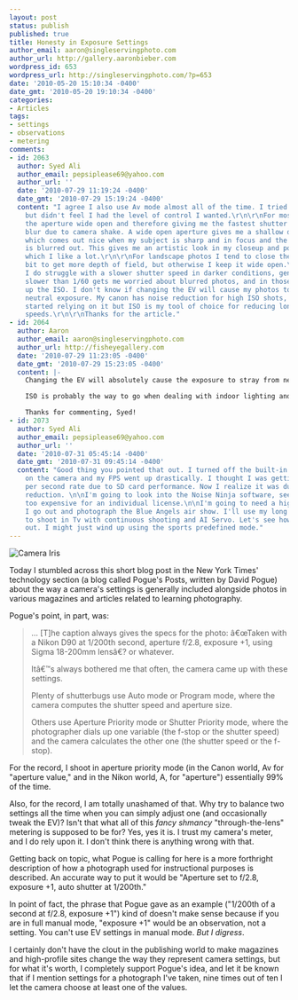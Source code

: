 ```yaml
---
layout: post
status: publish
published: true
title: Honesty in Exposure Settings
author_email: aaron@singleservingphoto.com
author_url: http://gallery.aaronbieber.com
wordpress_id: 653
wordpress_url: http://singleservingphoto.com/?p=653
date: '2010-05-20 15:10:34 -0400'
date_gmt: '2010-05-20 19:10:34 -0400'
categories:
- Articles
tags:
- settings
- observations
- metering
comments:
- id: 2063
  author: Syed Ali
  author_email: pepsiplease69@yahoo.com
  author_url: ''
  date: '2010-07-29 11:19:24 -0400'
  date_gmt: '2010-07-29 15:19:24 -0400'
  content: "I agree I also use Av mode almost all of the time. I tried using P mode
    but didn't feel I had the level of control I wanted.\r\n\r\nFor most cases I keep
    the aperture wide open and therefore giving me the fastest shutter speed to avoid
    blur due to camera shake. A wide open aperture gives me a shallow depth of field
    which comes out nice when my subject is sharp and in focus and the background
    is blurred out. This gives me an artistic look in my closeup and portrait photos,
    which I like a lot.\r\n\r\nFor landscape photos I tend to close the aperture a
    bit to get more depth of field, but otherwise I keep it wide open.\r\n\r\nSometimes
    I do struggle with a slower shutter speed in darker conditions, generally anything
    slower than 1/60 gets me worried about blurred photos, and in those cases I bump
    up the ISO. I don't know if changing the EV will cause my photos to not have a
    neutral exposure. My canon has noise reduction for high ISO shots, I haven't quite
    started relying on it but ISO is my tool of choice for reducing longer shutter
    speeds.\r\n\r\nThanks for the article."
- id: 2064
  author: Aaron
  author_email: aaron@singleservingphoto.com
  author_url: http://fisheyegallery.com
  date: '2010-07-29 11:23:05 -0400'
  date_gmt: '2010-07-29 15:23:05 -0400'
  content: |-
    Changing the EV will absolutely cause the exposure to stray from neutral, as that is the intended purpose of "Exposure Value." Lowering the EV in order to force your camera (in Av mode) to select a faster shutter speed is a valid way to reduce the chance of blur from hand-holding, but the final image will be darker overall and so it might not always be pleasing.

    ISO is probably the way to go when dealing with indoor lighting and reaching acceptable shutter speeds for hand-holding. I generally don't use any built-in noise reduction (as it can often cause each image to take longer to process). Instead, I rely on the fabulous noise reduction capabilities in Lightroom 3, and if necessary I can round-trip through Photoshop and use Noise Ninja.

    Thanks for commenting, Syed!
- id: 2073
  author: Syed Ali
  author_email: pepsiplease69@yahoo.com
  author_url: ''
  date: '2010-07-31 05:45:14 -0400'
  date_gmt: '2010-07-31 09:45:14 -0400'
  content: "Good thing you pointed that out. I turned off the built-in noise reduction
    on the camera and my FPS went up drastically. I thought I was getting a slow frames
    per second rate due to SD card performance. Now I realize it was due to noise
    reduction. \n\nI'm going to look into the Noise Ninja software, seems like not
    too expensive for an individual license.\n\nI'm going to need a high FPS for when
    I go out and photograph the Blue Angels air show. I'll use my long lens and try
    to shoot in Tv with continuous shooting and AI Servo. Let's see how that works
    out. I might just wind up using the sports predefined mode."
---
```

![](/wp-content/uploads/2010/05/Camera-Iris-300x199.jpg "Camera Iris")

Today I stumbled across this short blog post in the New York Times'
technology section (a blog called Pogue's Posts, written by David Pogue)
about the way a camera's settings is generally included alongside photos
in various magazines and articles related to learning photography.

Pogue's point, in part, was:

> ... \[T\]he caption always gives the specs for the photo: â€œTaken
> with a Nikon D90 at 1/200th second, aperture f/2.8, exposure +1, using
> Sigma 18-200mm lensâ€? or whatever.
>
> Itâ€™s always bothered me that often, the camera came up with these
> settings.
>
> Plenty of shutterbugs use Auto mode or Program mode, where the camera
> computes the shutter speed and aperture size.
>
> Others use Aperture Priority mode or Shutter Priority mode, where the
> photographer dials up one variable (the f-stop or the shutter speed)
> and the camera calculates the other one (the shutter speed or the
> f-stop).

For the record, I shoot in aperture priority mode (in the Canon world,
Av for "aperture value," and in the Nikon world, A, for "aperture")
essentially 99% of the time.

Also, for the record, I am totally unashamed of that. Why try to balance
two settings all the time when you can simply adjust one (and
occasionally tweak the EV)? Isn't that what all of this _fancy
shmancy_ "through-the-lens" metering is supposed to be for? Yes, yes it
is. I trust my camera's meter, and I do rely upon it. I don't think
there is anything wrong with that.

Getting back on topic, what Pogue is calling for here is a more
forthright description of how a photograph used for instructional
purposes is described. An accurate way to put it would be "Aperture set
to f/2.8, exposure +1, auto shutter at 1/200th."

In point of fact, the phrase that Pogue gave as an example ("1/200th of
a second at f/2.8, exposure +1") kind of doesn't make sense because if
you are in full manual mode, "exposure +1" would be an observation, not
a setting. You can't use EV settings in manual mode. _But I digress_.

I certainly don't have the clout in the publishing world to make
magazines and high-profile sites change the way they represent camera
settings, but for what it's worth, I completely support Pogue's idea,
and let it be known that if I mention settings for a photograph I've
taken, nine times out of ten I let the camera choose at least one of the
values.
